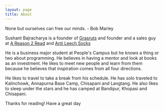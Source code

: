 ```yaml
---
layout: page
title: About
---
```


<p class="message">
  None but ourselves can free our minds. - Bob Marley
</p>

Sushant Bajracharya is a founder of <a href="" target="__blank">Grasruts</a> and founder and a sales guy at <a href="" target="__blank">A Reason 2 Read</a> and <a href="" target="__blank">Anti Leech Socks</a>

He is a business major student at People's Campus but he knows a thing or two about programming. He believes in having a mentor and look at books as an investment. He likes to meet new people and learn from them because he believes that inspiration comes from all four directions.

He likes to travel to take a break from his schedule. He has solo traveled to Kalinchowk, Annapurna Base Camp, Chisapani and Langtang. He also likes to sleep under the stars and he has camped at Bandipur, Khopasi and Chisapani.


Thanks for reading! Have a great day


